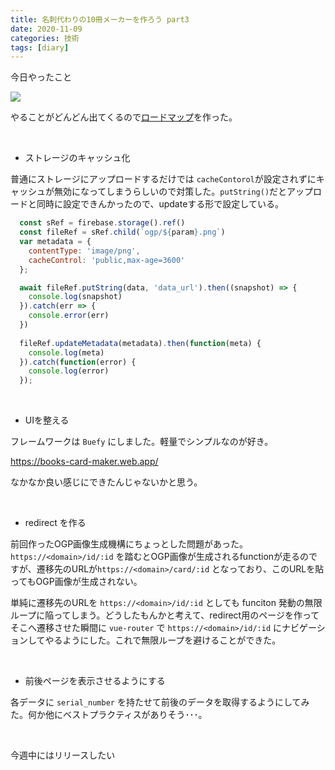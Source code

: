 ```yaml
---
title: 名刺代わりの10冊メーカーを作ろう part3
date: 2020-11-09
categories: 技術
tags: [diary]
---
```


今日やったこと

![](https://firebasestorage.googleapis.com/v0/b/hukurouo.appspot.com/o/image%2Frapture_20201109021645.png?alt=media&token=244464df-706e-4e6d-988f-a9ca775f0049)

やることがどんどん出てくるので[ロードマップ](https://github.com/hukurouo/10books/projects/1)を作った。




<br>

- ストレージのキャッシュ化

普通にストレージにアップロードするだけでは `cacheContorol`が設定されずにキャッシュが無効になってしまうらしいので対策した。`putString()`だとアップロードと同時に設定できんかったので、updateする形で設定している。

```js
  const sRef = firebase.storage().ref()
  const fileRef = sRef.child(`ogp/${param}.png`)
  var metadata = {
    contentType: 'image/png',
    cacheControl: 'public,max-age=3600'
  };

  await fileRef.putString(data, 'data_url').then((snapshot) => {
    console.log(snapshot)
  }).catch(err => {
    console.error(err)
  })
  
  fileRef.updateMetadata(metadata).then(function(meta) {
    console.log(meta)
  }).catch(function(error) {
    console.log(error)
  });
```
<br>

- UIを整える

フレームワークは `Buefy` にしました。軽量でシンプルなのが好き。

https://books-card-maker.web.app/

なかなか良い感じにできたんじゃないかと思う。

<br>

- redirect を作る

前回作ったOGP画像生成機構にちょっとした問題があった。`https://<domain>/id/:id` を踏むとOGP画像が生成されるfunctionが走るのですが、遷移先のURLが`https://<domain>/card/:id` となっており、このURLを貼ってもOGP画像が生成されない。

単純に遷移先のURLを `https://<domain>/id/:id` としても funciton 発動の無限ループに陥ってしまう。どうしたもんかと考えて、redirect用のページを作ってそこへ遷移させた瞬間に `vue-router` で `https://<domain>/id/:id` にナビゲーションしてやるようにした。これで無限ループを避けることができた。

<br>

- 前後ページを表示させるようにする

各データに `serial_number` を持たせて前後のデータを取得するようにしてみた。何か他にベストプラクティスがありそう･･･。

<br>

今週中にはリリースしたい